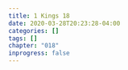 ```yaml
---
title: 1 Kings 18
date: 2020-03-28T20:23:28-04:00
categories: []
tags: []
chapter: "018"
inprogress: false
---
```


